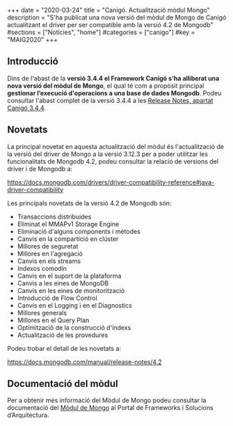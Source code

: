 +++
date        = "2020-03-24"
title       = "Canigó. Actualització mòdul Mongo"
description = "S'ha publicat una nova versió del mòdul de Mongo de Canigó actualitzant el driver per ser compatible amb la versió 4.2 de Mongodb"
#sections    = ["Notícies", "home"]
#categories  = ["canigo"]
#key         = "MAIG2020"
+++

## Introducció

Dins de l'abast de la **versió 3.4.4 el Framework Canigó s'ha alliberat una nova versió del mòdul de Mongo**, el qual té com a propòsit principal **gestionar l’execució d'operacions a una base de dades Mongodb**.
Podeu consultar l'abast complet de la versió 3.4.4 a les [Release Notes, apartat Canigó 3.4.4](/canigo-download-related/release-notes-canigo-34).

## Novetats

La principal novetat en aquesta actualització del mòdul és l'actualització de la versió del driver de Mongo a la versió 3.12.3 per a poder utilitzar les funcionalitats de Mongodb 4.2, podeu consultar la relació de versions del driver i de Mongodb a:

https://docs.mongodb.com/drivers/driver-compatibility-reference#java-driver-compatibility

Les principals novetats de la versió 4.2 de Mongodb són:

* Transaccions distribuides
* Eliminat el MMAPv1 Storage Engine
* Eliminació d'alguns components i mètodes
* Canvis en la compartició en clúster
* Millores de seguretat
* Millores en l'agregació
* Canvis en els streams
* Indexos comodín
* Canvis en el suport de la plataforma
* Canvis a les eines de MongoDB
* Canvis en les eines de monitorització
* Introducció de Flow Control
* Canvis en el Logging i en el Diagnostics
* Millores generals
* Millores en el Query Plan
* Optimització de la construcció d'índexs
* Actualització de les provedures

Podeu trobar el detall de les novetats a:

https://docs.mongodb.com/manual/release-notes/4.2

## Documentació del mòdul

Per a obtenir més informació del Mòdul de Mongo podeu consultar la documentació del [Mòdul de Mongo](canigo-documentacio-versions-3x-core/modul-mongodb/) al Portal de Frameworks i Solucions d’Arquitectura.
